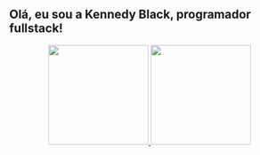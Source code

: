 ## Olá, eu sou a Kennedy Black, programador fullstack!
<div align="center">
  <a href="https://github.com/kennedy121">
  <img height="180em" src="https://github-readme-stats.vercel.app/api?username=kennedy121&show_icons=true&theme=dracula&include_all_commits=true&count_private=true"/>
  <img height="180em" src="https://github-readme-stats.vercel.app/api/top-langs/?username=kennedy121&layout=compact&langs_count=7&theme=dracula"/>
</div>
<!--
**kennedy121/kennedy121** is a ✨ _special_ ✨ repository because its `README.md` (this file) appears on your GitHub profile.

Here are some ideas to get you started:

- 🔭 I’m currently working on ...
- 🌱 I’m currently learning ...
- 👯 I’m looking to collaborate on ...
- 🤔 I’m looking for help with ...
- 💬 Ask me about ...
- 📫 How to reach me: ...
- 😄 Pronouns: ...
- ⚡ Fun fact: ...
-->

